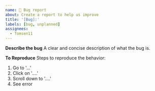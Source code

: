```yaml
---
name: 🐞 Bug report
about: Create a report to help us improve
title: '[Bug]:'
labels: [bug, unplanned]
assignees: 
  - Tomsen11
---
```


**Describe the bug**
A clear and concise description of what the bug is.

**To Reproduce**
Steps to reproduce the behavior:
1. Go to '...'
2. Click on '....'
3. Scroll down to '....'
4. See error